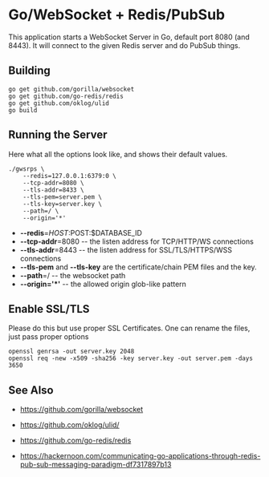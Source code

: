 # Go/WebSocket + Redis/PubSub

This application starts a WebSocket Server in Go, default port 8080 (and 8443).
It will connect to the given Redis server and do PubSub things.


## Building

	go get github.com/gorilla/websocket
	go get github.com/go-redis/redis
    go get github.com/oklog/ulid
    go build


## Running the Server

Here what all the options look like, and shows their default values.

    ./gwsrps \
    	--redis=127.0.0.1:6379:0 \
    	--tcp-addr=8080 \
    	--tls-addr=8433 \
    	--tls-pem=server.pem \
    	--tls-key=server.key \
    	--path=/ \
    	--origin='*'


* **--redis**=$HOST:$POST:$DATABASE_ID
* **--tcp-addr**=8080 -- the listen address for TCP/HTTP/WS connections
* **--tls-addr**=8443 -- the listen address for SSL/TLS/HTTPS/WSS connections
* **--tls-pem** and **--tls-key** are the certificate/chain PEM files and the key.
* **--path**=/ -- the websocket path
* **--origin='*'** -- the allowed origin glob-like pattern


## Enable SSL/TLS

Please do this but use proper SSL Certificates.
One can rename the files, just pass proper options

    openssl genrsa -out server.key 2048
    openssl req -new -x509 -sha256 -key server.key -out server.pem -days 3650


## See Also

 * https://github.com/gorilla/websocket
 * https://github.com/oklog/ulid/
 * https://github.com/go-redis/redis

 * https://hackernoon.com/communicating-go-applications-through-redis-pub-sub-messaging-paradigm-df7317897b13
